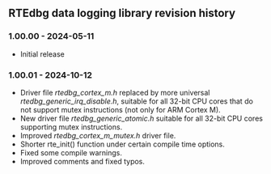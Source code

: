 ## RTEdbg data logging library revision history
### 1.00.00 - 2024-05-11
* Initial release
### 1.00.01 - 2024-10-12
* Driver file *rtedbg_cortex_m.h* replaced by more universal *rtedbg_generic_irq_disable.h*, suitable for all 32-bit CPU cores that do not support mutex instructions (not only for ARM Cortex M).
* New driver file *rtedbg_generic_atomic.h* suitable for all 32-bit CPU cores supporting mutex instructions.
* Improved *rtedbg_cortex_m_mutex.h* driver file.
* Shorter rte_init() function under certain compile time options.
* Fixed some compile warnings.
* Improved comments and fixed typos.